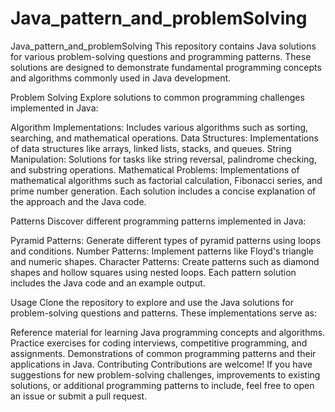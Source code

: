 # Java_pattern_and_problemSolving
Java_pattern_and_problemSolving
This repository contains Java solutions for various problem-solving questions and programming patterns. These solutions are designed to demonstrate fundamental programming concepts and algorithms commonly used in Java development.

Problem Solving
Explore solutions to common programming challenges implemented in Java:

Algorithm Implementations: Includes various algorithms such as sorting, searching, and mathematical operations.
Data Structures: Implementations of data structures like arrays, linked lists, stacks, and queues.
String Manipulation: Solutions for tasks like string reversal, palindrome checking, and substring operations.
Mathematical Problems: Implementations of mathematical algorithms such as factorial calculation, Fibonacci series, and prime number generation.
Each solution includes a concise explanation of the approach and the Java code.

Patterns
Discover different programming patterns implemented in Java:

Pyramid Patterns: Generate different types of pyramid patterns using loops and conditions.
Number Patterns: Implement patterns like Floyd's triangle and numeric shapes.
Character Patterns: Create patterns such as diamond shapes and hollow squares using nested loops.
Each pattern solution includes the Java code and an example output.

Usage
Clone the repository to explore and use the Java solutions for problem-solving questions and patterns. These implementations serve as:

Reference material for learning Java programming concepts and algorithms.
Practice exercises for coding interviews, competitive programming, and assignments.
Demonstrations of common programming patterns and their applications in Java.
Contributing
Contributions are welcome! If you have suggestions for new problem-solving challenges, improvements to existing solutions, or additional programming patterns to include, feel free to open an issue or submit a pull request.



